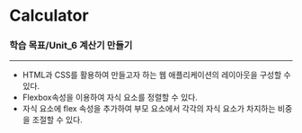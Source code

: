 # Calculator

### 학습 목표/Unit_6 계산기 만들기
---
- HTML과 CSS를 활용하여 만들고자 하는 웹 애플리케이션의 레이아웃을 구성할 수 있다.
- Flexbox속성을 이용하여 자식 요소를 정렬할 수 있다.
- 자식 요소에 flex 속성을 추가하여 부모 요소에서 각각의 자식 요소가 차지하는 비중을 조절할 수 있다.
